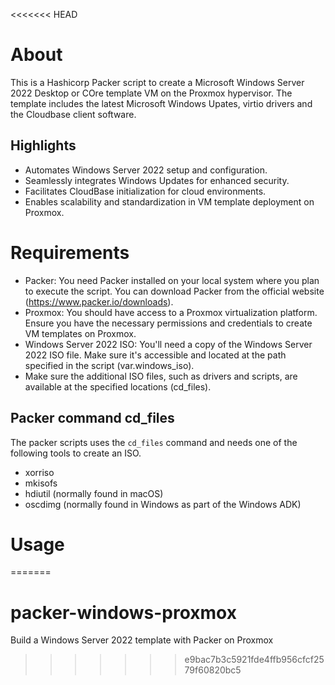 <<<<<<< HEAD
# About
This is a Hashicorp Packer script to create a Microsoft Windows Server 2022 Desktop or COre template VM on the Proxmox hypervisor. The template includes the latest Microsoft Windows Upates, virtio drivers and the Cloudbase client software.

## Highlights

- Automates Windows Server 2022 setup and configuration.
- Seamlessly integrates Windows Updates for enhanced security.
- Facilitates CloudBase initialization for cloud environments.
- Enables scalability and standardization in VM template deployment on Proxmox.

# Requirements

- Packer: You need Packer installed on your local system where you plan to execute the script. You can download Packer from the official website (https://www.packer.io/downloads).
- Proxmox: You should have access to a Proxmox virtualization platform. Ensure you have the necessary permissions and credentials to create VM templates on Proxmox.
- Windows Server 2022 ISO: You'll need a copy of the Windows Server 2022 ISO file. Make sure it's accessible and located at the path specified in the script (var.windows_iso).
- Make sure the additional ISO files, such as drivers and scripts, are available at the specified locations (cd_files).

## Packer command cd_files
The packer scripts uses the `cd_files` command and needs one of the following tools to create an ISO.

- xorriso
- mkisofs
- hdiutil (normally found in macOS)
- oscdimg (normally found in Windows as part of the Windows ADK)

# Usage

=======
# packer-windows-proxmox
Build a Windows Server 2022 template with Packer on Proxmox
>>>>>>> e9bac7b3c5921fde4ffb956cfcf2579f60820bc5
